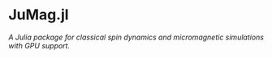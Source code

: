 # JuMag.jl

_A Julia package for classical spin dynamics and micromagnetic simulations with GPU support._
